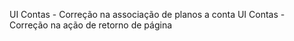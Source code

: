 UI Contas -  Correção na associação de planos a conta
UI Contas - Correção na ação de retorno de página
